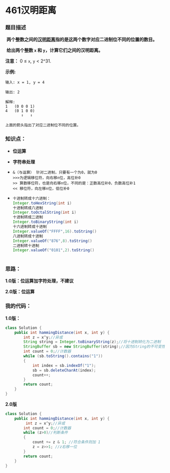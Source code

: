 # 461汉明距离

### 题目描述

​	**两个整数之间的[汉明距离](https://baike.baidu.com/item/汉明距离)指的是这两个数字对应二进制位不同的位置的数目。**

​	**给出两个整数 `x` 和 `y`，计算它们之间的汉明距离。**

 **注意：**
 0 ≤ `x`, `y` < 2^31. 

 **示例:**

```
输入: x = 1, y = 4

输出: 2

解释:
1   (0 0 0 1)
4   (0 1 0 0)
       ↑   ↑
       
上面的箭头指出了对应二进制位不同的位置。
```

### 知识点：

- **位运算**

- **字符串处理**

- ```
  &（与运算） 针对二进制，只要有一个为0，就为0
  >>>为逻辑移位符，向右移n位，高位补0
  >> 算数移位符，也是向右移n位，不同的是：正数高位补0，负数高位补1
  << 移位符，向左移n位，低位补0
  ```

- ```java
  十进制转成十六进制：
  Integer.toHexString(int i)
  十进制转成八进制
  Integer.toOctalString(int i)
  十进制转成二进制
  Integer.toBinaryString(int i)
  十六进制转成十进制
  Integer.valueOf("FFFF",16).toString()
  八进制转成十进制
  Integer.valueOf("876",8).toString()
  二进制转十进制
  Integer.valueOf("0101",2).toString()
     
  ```



### 思路：

**1.0版：位运算加字符处理，不建议**

**2.0版：位运算**

### 我的代码：

**1.0版：**

```java
class Solution {
    public int hammingDistance(int x, int y) {
        int z = x^y;//异或
        String string = Integer.toBinaryString(z);//将十进制转化为二进制
        StringBuffer sb = new StringBuffer(string);//因为String的不可变性 所以转化为StringBuffer
        int count = 0;//计数器
        while (sb.toString().contains("1"))
        {
            int index = sb.indexOf("1");
            sb = sb.deleteCharAt(index);
            count++;
        }
        return count;
    }
}

```



**2.0版**

```java
class Solution {
    public int hammingDistance(int x, int y) {
         int z = x^y;//异或
        int count = 0;//计数器
        while (z>0)//判断条件
        {
            count += z & 1; //符合条件则加 1
            z = z>>1; //z右移一位
        }
        return count;
    }
}
```

